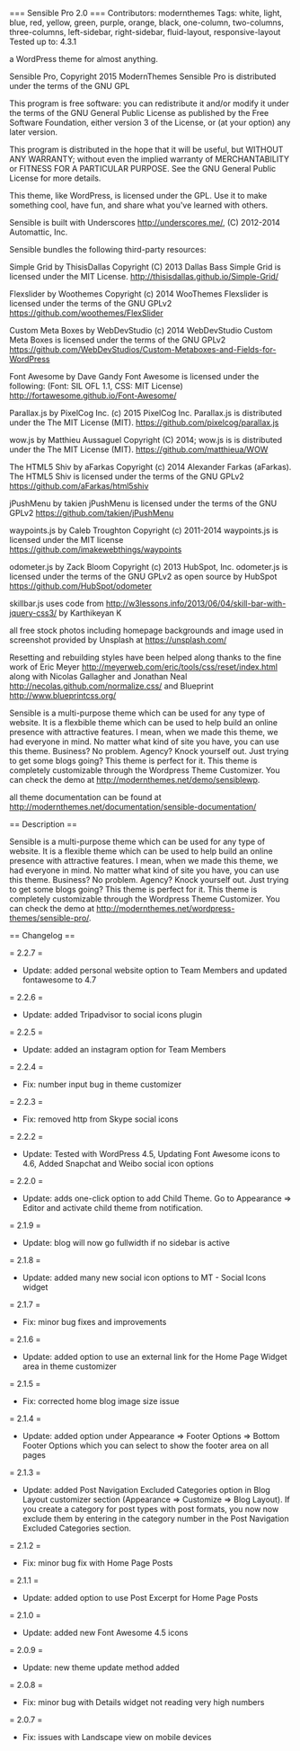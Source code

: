 === Sensible Pro 2.0 ===
Contributors: modernthemes
Tags: white, light, blue, red, yellow, green, purple, orange, black, one-column, two-columns, three-columns, left-sidebar, right-sidebar, fluid-layout, responsive-layout
Tested up to: 4.3.1

a WordPress theme for almost anything.

Sensible Pro, Copyright 2015 ModernThemes 
Sensible Pro is distributed under the terms of the GNU GPL

This program is free software: you can redistribute it and/or modify
it under the terms of the GNU General Public License as published by
the Free Software Foundation, either version 3 of the License, or
(at your option) any later version.

This program is distributed in the hope that it will be useful,
but WITHOUT ANY WARRANTY; without even the implied warranty of
MERCHANTABILITY or FITNESS FOR A PARTICULAR PURPOSE.  See the
GNU General Public License for more details.

This theme, like WordPress, is licensed under the GPL.
Use it to make something cool, have fun, and share what you've learned with others.

Sensible is built with Underscores http://underscores.me/, (C) 2012-2014 Automattic, Inc. 

Sensible bundles the following third-party resources:

Simple Grid by ThisisDallas Copyright (C) 2013 Dallas Bass
Simple Grid is licensed under the MIT License.
http://thisisdallas.github.io/Simple-Grid/

Flexslider by Woothemes Copyright (c) 2014 WooThemes
Flexslider is licensed under the terms of the GNU GPLv2
https://github.com/woothemes/FlexSlider

Custom Meta Boxes by WebDevStudio (c) 2014 WebDevStudio 
Custom Meta Boxes is licensed under the terms of the GNU GPLv2 
https://github.com/WebDevStudios/Custom-Metaboxes-and-Fields-for-WordPress

Font Awesome by Dave Gandy
Font Awesome is licensed under the following: (Font: SIL OFL 1.1, CSS: MIT License)
http://fortawesome.github.io/Font-Awesome/

Parallax.js by PixelCog Inc. (c) 2015 PixelCog Inc.
Parallax.js is distributed under the The MIT License (MIT).
https://github.com/pixelcog/parallax.js

wow.js by Matthieu Aussaguel Copyright (C) 2014; 
wow.js is is distributed under the The MIT License (MIT).
https://github.com/matthieua/WOW

The HTML5 Shiv by aFarkas Copyright (c) 2014 Alexander Farkas (aFarkas).
The HTML5 Shiv is licensed under the terms of the GNU GPLv2 
https://github.com/aFarkas/html5shiv 

jPushMenu by takien
jPushMenu is licensed under the terms of the GNU GPLv2 
https://github.com/takien/jPushMenu

waypoints.js by Caleb Troughton Copyright (c) 2011-2014
waypoints.js is licensed under the MIT license
https://github.com/imakewebthings/waypoints

odometer.js by Zack Bloom Copyright (c) 2013 HubSpot, Inc.
odometer.js is licensed under the terms of the GNU GPLv2 as open source by HubSpot
https://github.com/HubSpot/odometer

skillbar.js uses code from http://w3lessons.info/2013/06/04/skill-bar-with-jquery-css3/ by Karthikeyan K 

all free stock photos including homepage backgrounds and image used in screenshot provided by Unsplash at https://unsplash.com/

Resetting and rebuilding styles have been helped along thanks to the fine work of
Eric Meyer http://meyerweb.com/eric/tools/css/reset/index.html
along with Nicolas Gallagher and Jonathan Neal http://necolas.github.com/normalize.css/
and Blueprint http://www.blueprintcss.org/

Sensible is a multi-purpose theme which can be used for any type of website. It is a flexbible theme which can be used to help build an online presence with attractive features. I mean, when we made this theme, we had everyone in mind. No matter what kind of site you have, you can use this theme. Business? No problem. Agency? Knock yourself out. Just trying to get some blogs going? This theme is perfect for it. This theme is completely customizable through the Wordpress Theme Customizer. You can check the demo at http://modernthemes.net/demo/sensiblewp.

all theme documentation can be found at http://modernthemes.net/documentation/sensible-documentation/


== Description ==

Sensible is a multi-purpose theme which can be used for any type of website. It is a flexible theme which can be used to help build an online presence with attractive features. I mean, when we made this theme, we had everyone in mind. No matter what kind of site you have, you can use this theme. Business? No problem. Agency? Knock yourself out. Just trying to get some blogs going? This theme is perfect for it. This theme is completely customizable through the Wordpress Theme Customizer. You can check the demo at http://modernthemes.net/wordpress-themes/sensible-pro/.

== Changelog ==

= 2.2.7 =
* Update: added personal website option to Team Members and updated fontawesome to 4.7

= 2.2.6 =
* Update: added Tripadvisor to social icons plugin

= 2.2.5 =
* Update: added an instagram option for Team Members 

= 2.2.4 =
* Fix: number input bug in theme customizer

= 2.2.3 =
* Fix: removed http from Skype social icons 

= 2.2.2 =
* Update: Tested with WordPress 4.5, Updating Font Awesome icons to 4.6, Added Snapchat and Weibo social icon options 

= 2.2.0 =
* Update: adds one-click option to add Child Theme. Go to Appearance => Editor and activate child theme from notification. 

= 2.1.9 =
* Update: blog will now go fullwidth if no sidebar is active

= 2.1.8 =
* Update: added many new social icon options to MT - Social Icons widget 

= 2.1.7 =
* Fix: minor bug fixes and improvements 

= 2.1.6 =
* Update: added option to use an external link for the Home Page Widget area in theme customizer 

= 2.1.5 =
* Fix: corrected home blog image size issue 

= 2.1.4 =
* Update: added option under Appearance => Footer Options => Bottom Footer Options which you can select to show the footer area on all pages 

= 2.1.3 =
* Update: added Post Navigation Excluded Categories option in Blog Layout customizer section (Appearance => Customize => Blog Layout). If you create a category for post types with post formats, you now now exclude them by entering in the category number in the Post Navigation Excluded Categories section.

= 2.1.2 =
* Fix: minor bug fix with Home Page Posts

= 2.1.1 =
* Update: added option to use Post Excerpt for Home Page Posts

= 2.1.0 =
* Update: added new Font Awesome 4.5 icons

= 2.0.9 =
* Update: new theme update method added

= 2.0.8 =
* Fix: minor bug with Details widget not reading very high numbers

= 2.0.7 =
* Fix: issues with Landscape view on mobile devices
